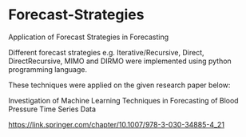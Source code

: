 # Forecast-Strategies

Application of Forecast Strategies in Forecasting 

Different forecast strategies e.g. Iterative/Recursive, Direct, DirectRecursive, MIMO and DIRMO were implemented using python programming language. 

These techniques were applied on the given research paper below:

Investigation of Machine Learning Techniques in Forecasting of Blood Pressure Time Series Data

https://link.springer.com/chapter/10.1007/978-3-030-34885-4_21



